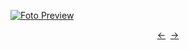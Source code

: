 [![Foto Preview](preview/n997.avif)](https://20essentials.github.io/project-000-997)

<div align="center" style="display: flex; justify-content: center;">
  <a  href="https://github.com/20essentials/project-000-996" target="_blank">&#8592;</a>
  &nbsp;&nbsp;
  <a  href="https://github.com/20essentials/project-000-998" target="_blank">&#8594;</a>
</div>

